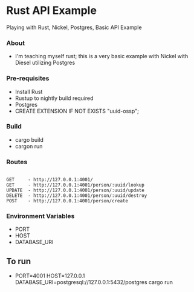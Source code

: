 # Rust API Example
Playing with Rust, Nickel, Postgres, Basic API Example

### About
 - I'm teaching myself rust; this is a very basic example with Nickel with Diesel utilizing Postgres

### Pre-requisites
 - Install Rust
 - Rustup to nightly build required
 - Postgres
  - CREATE EXTENSION IF NOT EXISTS "uuid-ossp";

### Build
- cargo build
- cargon run

### Routes
```

GET     - http://127.0.0.1:4001/
GET     - http://127.0.0.1:4001/person/:uuid/lookup
UPDATE  - http://127.0.0.1:4001/person/:uuid/update
DELETE  - http://127.0.0.1:4001/person/:uuid/destroy
POST    - http://127.0.0.1:4001/person/create

```

### Environment Variables
  - PORT
  - HOST
  - DATABASE_URI

## To run
 - PORT=4001 HOST=127.0.0.1 DATABASE_URI=postgresql://127.0.0.1:5432/postgres cargo run
